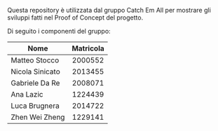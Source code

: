 Questa repository è utilizzata dal gruppo Catch Em All per mostrare gli sviluppi fatti nel Proof of Concept del progetto.

Di seguito i componenti del gruppo:


| Nome   							| Matricola 		|
| ------------- 							|:-------------:|
| Matteo Stocco   | 2000552           |
| Nicola Sinicato |      2013455      |
| Gabriele Da Re  |      2008071      |
| Ana Lazic       |      1224439      |
| Luca Brugnera   |      2014722      |
| Zhen Wei Zheng  |      1229141      |
